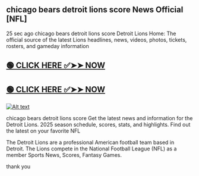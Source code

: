 ## chicago bears detroit lions score News Official [NFL]

25 sec ago chicago bears detroit lions score Detroit Lions Home: The official source of the latest Lions headlines, news, videos, photos, tickets, rosters, and gameday information

## [🟢 CLICK HERE ✅➤➤ NOW](http://download.freeplayer.one?title=chicago_bears_detroit_lions_score&ref=NFL)
## [🟢 CLICK HERE ✅➤➤ NOW](http://download.freeplayer.one?title=chicago_bears_detroit_lions_score&ref=NFL)

[![Alt text](https://blogger.googleusercontent.com/img/b/R29vZ2xl/AVvXsEgT0eQIIFSshg0lfzI2bQ6RxqDlBwhuzQ5378wPGR7Cxs4zW9hfCwoXgU4PUHXjWCbWGd6g4vz4wYWtSDdwDM1ZAygDZa626m5EYqwpuUGcHKfSzSPqZLrxUBBkuAL0_iBvJEhqQA5T2Q5q/s640/playernew+%25281%2529.gif)](http://download.freeplayer.one?title=chicago_bears_detroit_lions_score&ref=NFL)

chicago bears detroit lions score Get the latest news and information for the Detroit Lions. 2025 season schedule, scores, stats, and highlights. Find out the latest on your favorite NFL

The Detroit Lions are a professional American football team based in Detroit. The Lions compete in the National Football League (NFL) as a member
Sports News, Scores, Fantasy Games.



thank you